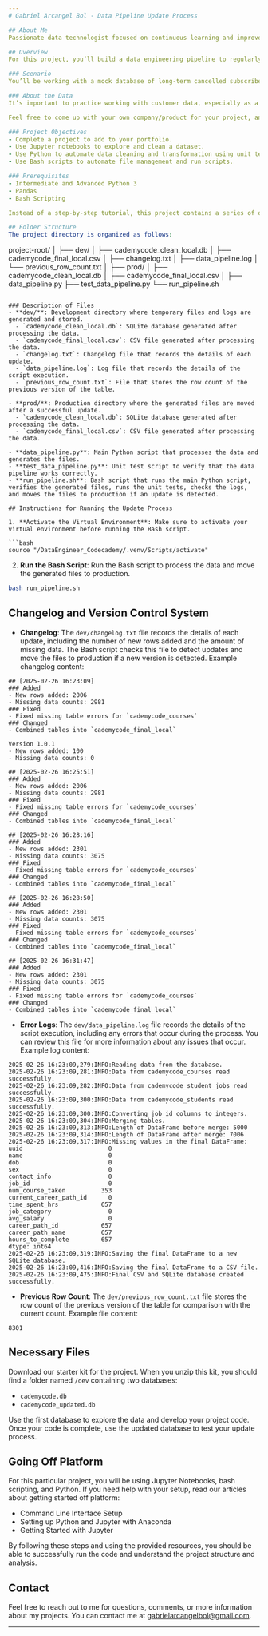```yaml
---
# Gabriel Arcangel Bol - Data Pipeline Update Process

## About Me
Passionate data technologist focused on continuous learning and improvement. Skilled in data engineering, data science, and analysis. Dedicated to actionable insights.

## Overview
For this project, you’ll build a data engineering pipeline to regularly transform a messy database into a clean source of truth for an analytics team.

### Scenario
You’ll be working with a mock database of long-term cancelled subscribers for a fictional subscription company. This database is regularly updated from multiple sources and needs to be routinely cleaned and transformed into usable shape with as little human intervention as possible.

### About the Data
It’s important to practice working with customer data, especially as a data engineer. But it would be unethical to share actual customer data, so we’ve developed a realistic but entirely fictional dataset for you to use. Because we’re an online education company, our version of the dataset is based around a fictional education company called Cademycode.

Feel free to come up with your own company/product for your project, and modify our database to match your company’s story! There are a few services to help you generate mock data, including generatedata.com and Mockaroo.

### Project Objectives
- Complete a project to add to your portfolio.
- Use Jupyter notebooks to explore and clean a dataset.
- Use Python to automate data cleaning and transformation using unit tests and error logging.
- Use Bash scripts to automate file management and run scripts.

### Prerequisites
- Intermediate and Advanced Python 3
- Pandas
- Bash Scripting

Instead of a step-by-step tutorial, this project contains a series of open-ended requirements which describe the project you’ll be building. There are many possible ways to correctly fulfill all of these requirements. You should expect to use the internet, Codecademy, and other resources when you encounter a problem that you cannot easily solve.

## Folder Structure
The project directory is organized as follows:

```
project-root/
│
├── dev/
│   ├── cademycode_clean_local.db
│   ├── cademycode_final_local.csv
│   ├── changelog.txt
│   ├── data_pipeline.log
│   └── previous_row_count.txt
│
├── prod/
│   ├── cademycode_clean_local.db
│   ├── cademycode_final_local.csv
│
├── data_pipeline.py
├── test_data_pipeline.py
└── run_pipeline.sh
```

### Description of Files
- **dev/**: Development directory where temporary files and logs are generated and stored.
  - `cademycode_clean_local.db`: SQLite database generated after processing the data.
  - `cademycode_final_local.csv`: CSV file generated after processing the data.
  - `changelog.txt`: Changelog file that records the details of each update.
  - `data_pipeline.log`: Log file that records the details of the script execution.
  - `previous_row_count.txt`: File that stores the row count of the previous version of the table.

- **prod/**: Production directory where the generated files are moved after a successful update.
  - `cademycode_clean_local.db`: SQLite database generated after processing the data.
  - `cademycode_final_local.csv`: CSV file generated after processing the data.

- **data_pipeline.py**: Main Python script that processes the data and generates the files.
- **test_data_pipeline.py**: Unit test script to verify that the data pipeline works correctly.
- **run_pipeline.sh**: Bash script that runs the main Python script, verifies the generated files, runs the unit tests, checks the logs, and moves the files to production if an update is detected.

## Instructions for Running the Update Process

1. **Activate the Virtual Environment**: Make sure to activate your virtual environment before running the Bash script.

```bash
source "/DataEngineer_Codecademy/.venv/Scripts/activate"
```

2. **Run the Bash Script**: Run the Bash script to process the data and move the generated files to production.

```bash
bash run_pipeline.sh
```

## Changelog and Version Control System

- **Changelog**: The `dev/changelog.txt` file records the details of each update, including the number of new rows added and the amount of missing data. The Bash script checks this file to detect updates and move the files to production if a new version is detected. Example changelog content:

```plaintext
## [2025-02-26 16:23:09]
### Added
- New rows added: 2006
- Missing data counts: 2981
### Fixed
- Fixed missing table errors for `cademycode_courses`
### Changed
- Combined tables into `cademycode_final_local`

Version 1.0.1
- New rows added: 100
- Missing data counts: 0

## [2025-02-26 16:25:51]
### Added
- New rows added: 2006
- Missing data counts: 2981
### Fixed
- Fixed missing table errors for `cademycode_courses`
### Changed
- Combined tables into `cademycode_final_local`

## [2025-02-26 16:28:16]
### Added
- New rows added: 2301
- Missing data counts: 3075
### Fixed
- Fixed missing table errors for `cademycode_courses`
### Changed
- Combined tables into `cademycode_final_local`

## [2025-02-26 16:28:50]
### Added
- New rows added: 2301
- Missing data counts: 3075
### Fixed
- Fixed missing table errors for `cademycode_courses`
### Changed
- Combined tables into `cademycode_final_local`

## [2025-02-26 16:31:47]
### Added
- New rows added: 2301
- Missing data counts: 3075
### Fixed
- Fixed missing table errors for `cademycode_courses`
### Changed
- Combined tables into `cademycode_final_local`
```

- **Error Logs**: The `dev/data_pipeline.log` file records the details of the script execution, including any errors that occur during the process. You can review this file for more information about any issues that occur. Example log content:

```plaintext
2025-02-26 16:23:09,279:INFO:Reading data from the database.
2025-02-26 16:23:09,281:INFO:Data from cademycode_courses read successfully.
2025-02-26 16:23:09,282:INFO:Data from cademycode_student_jobs read successfully.
2025-02-26 16:23:09,300:INFO:Data from cademycode_students read successfully.
2025-02-26 16:23:09,300:INFO:Converting job_id columns to integers.
2025-02-26 16:23:09,304:INFO:Merging tables.
2025-02-26 16:23:09,313:INFO:Length of DataFrame before merge: 5000
2025-02-26 16:23:09,314:INFO:Length of DataFrame after merge: 7006
2025-02-26 16:23:09,317:INFO:Missing values in the final DataFrame: uuid                        0
name                        0
dob                         0
sex                         0
contact_info                0
job_id                      0
num_course_taken          353
current_career_path_id      0
time_spent_hrs            657
job_category                0
avg_salary                  0
career_path_id            657
career_path_name          657
hours_to_complete         657
dtype: int64
2025-02-26 16:23:09,319:INFO:Saving the final DataFrame to a new SQLite database.
2025-02-26 16:23:09,416:INFO:Saving the final DataFrame to a CSV file.
2025-02-26 16:23:09,475:INFO:Final CSV and SQLite database created successfully.
```

- **Previous Row Count**: The `dev/previous_row_count.txt` file stores the row count of the previous version of the table for comparison with the current count. Example file content:

```plaintext
8301
```

## Necessary Files
Download our starter kit for the project. When you unzip this kit, you should find a folder named `/dev` containing two databases:

- `cademycode.db`
- `cademycode_updated.db`

Use the first database to explore the data and develop your project code. Once your code is complete, use the updated database to test your update process.

## Going Off Platform
For this particular project, you will be using Jupyter Notebooks, bash scripting, and Python. If you need help with your setup, read our articles about getting started off platform:

- Command Line Interface Setup
- Setting up Python and Jupyter with Anaconda
- Getting Started with Jupyter

By following these steps and using the provided resources, you should be able to successfully run the code and understand the project structure and analysis.

## Contact
Feel free to reach out to me for questions, comments, or more information about my projects. You can contact me at gabrielarcangelbol@gmail.com.

---
```

